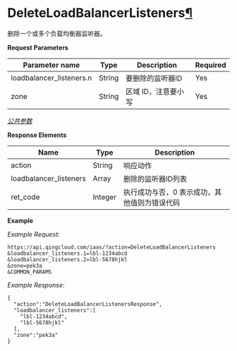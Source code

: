 ---
---

# DeleteLoadBalancerListeners[¶](#deleteloadbalancerlisteners "永久链接至标题")

删除一个或多个负载均衡器监听器。

**Request Parameters**

| Parameter name | Type | Description | Required |
| --- | --- | --- | --- |
| loadbalancer_listeners.n | String | 要删除的监听器ID | Yes |
| zone | String | 区域 ID，注意要小写 | Yes |

[_公共参数_](../../common/parameters.html#api-common-parameters)

**Response Elements**

| Name | Type | Description |
| --- | --- | --- |
| action | String | 响应动作 |
| loadbalancer_listeners | Array | 删除的监听器ID列表 |
| ret_code | Integer | 执行成功与否，0 表示成功，其他值则为错误代码 |

**Example**

_Example Request_:

```
https://api.qingcloud.com/iaas/?action=DeleteLoadBalancerListeners
&loadbalancer_listeners.1=lbl-1234abcd
&loadbalancer_listeners.2=lbl-5678hjkl
&zone=pek3a
&COMMON_PARAMS
```

_Example Response_:

```
{
  "action":"DeleteLoadBalancerListenersResponse",
  "loadbalancer_listeners":[
    "lbl-1234abcd",
    "lbl-5678hjkl"
  ],
  "zone":"pek3a"
}
```
